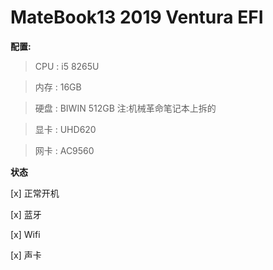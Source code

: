 # MateBook13 2019 Ventura EFI 

**配置:**
> CPU : i5 8265U

> 内存 : 16GB

> 硬盘 : BIWIN 512GB 注:机械革命笔记本上拆的

> 显卡 : UHD620

> 网卡 : AC9560

**状态**

[x] 正常开机

[x] 蓝牙

[x] Wifi

[x] 声卡

